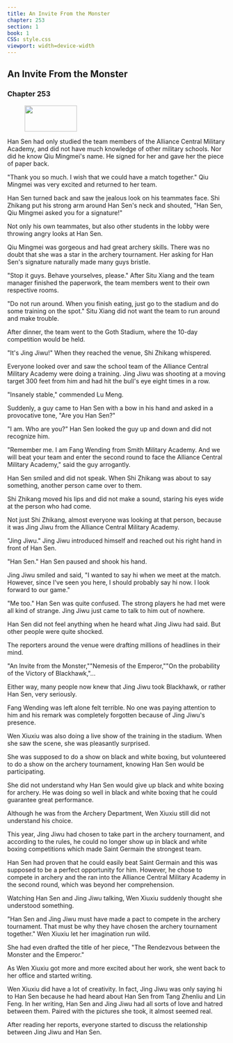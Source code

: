 ```yaml
---
title: An Invite From the Monster
chapter: 253
section: 1
book: 1
CSS: style.css
viewport: width=device-width
---
```


## An Invite From the Monster

### Chapter 253

<figure>
	<img src="../Images/gem.gif" alt="" id="gem" width="120" height="60" />
</figure>

Han Sen had only studied the team members of the Alliance Central Military Academy, and did not have much knowledge of other military schools. Nor did he know Qiu Mingmei's name. He signed for her and gave her the piece of paper back.

"Thank you so much. I wish that we could have a match together." Qiu Mingmei was very excited and returned to her team.

Han Sen turned back and saw the jealous look on his teammates face. Shi Zhikang put his strong arm around Han Sen's neck and shouted, "Han Sen, Qiu Mingmei asked you for a signature!"

Not only his own teammates, but also other students in the lobby were throwing angry looks at Han Sen.

Qiu Mingmei was gorgeous and had great archery skills. There was no doubt that she was a star in the archery tournament. Her asking for Han Sen's signature naturally made many guys bristle.

"Stop it guys. Behave yourselves, please." After Situ Xiang and the team manager finished the paperwork, the team members went to their own respective rooms.

"Do not run around. When you finish eating, just go to the stadium and do some training on the spot." Situ Xiang did not want the team to run around and make trouble.

After dinner, the team went to the Goth Stadium, where the 10-day competition would be held.

"It's Jing Jiwu!" When they reached the venue, Shi Zhikang whispered.

Everyone looked over and saw the school team of the Alliance Central Military Academy were doing a training. Jing Jiwu was shooting at a moving target 300 feet from him and had hit the bull's eye eight times in a row.

"Insanely stable," commended Lu Meng.

Suddenly, a guy came to Han Sen with a bow in his hand and asked in a provocative tone, "Are you Han Sen?"

"I am. Who are you?" Han Sen looked the guy up and down and did not recognize him.

"Remember me. I am Fang Wending from Smith Military Academy. And we will beat your team and enter the second round to face the Alliance Central Military Academy," said the guy arrogantly.

Han Sen smiled and did not speak. When Shi Zhikang was about to say something, another person came over to them.

Shi Zhikang moved his lips and did not make a sound, staring his eyes wide at the person who had come.

Not just Shi Zhikang, almost everyone was looking at that person, because it was Jing Jiwu from the Alliance Central Military Academy.

"Jing Jiwu." Jing Jiwu introduced himself and reached out his right hand in front of Han Sen.

"Han Sen." Han Sen paused and shook his hand.

Jing Jiwu smiled and said, "I wanted to say hi when we meet at the match. However, since I've seen you here, I should probably say hi now. I look forward to our game."

"Me too." Han Sen was quite confused. The strong players he had met were all kind of strange. Jing Jiwu just came to talk to him out of nowhere.

Han Sen did not feel anything when he heard what Jing Jiwu had said. But other people were quite shocked.

The reporters around the venue were drafting millions of headlines in their mind.

"An Invite from the Monster,""Nemesis of the Emperor,""On the probability of the Victory of Blackhawk,"…

Either way, many people now knew that Jing Jiwu took Blackhawk, or rather Han Sen, very seriously.

Fang Wending was left alone felt terrible. No one was paying attention to him and his remark was completely forgotten because of Jing Jiwu's presence.

Wen Xiuxiu was also doing a live show of the training in the stadium. When she saw the scene, she was pleasantly surprised.

She was supposed to do a show on black and white boxing, but volunteered to do a show on the archery tournament, knowing Han Sen would be participating.

She did not understand why Han Sen would give up black and white boxing for archery. He was doing so well in black and white boxing that he could guarantee great performance.

Although he was from the Archery Department, Wen Xiuxiu still did not understand his choice.

This year, Jing Jiwu had chosen to take part in the archery tournament, and according to the rules, he could no longer show up in black and white boxing competitions which made Saint Germain the strongest team.

Han Sen had proven that he could easily beat Saint Germain and this was supposed to be a perfect opportunity for him. However, he chose to compete in archery and the ran into the Alliance Central Military Academy in the second round, which was beyond her comprehension.

Watching Han Sen and Jing Jiwu talking, Wen Xiuxiu suddenly thought she understood something.

"Han Sen and Jing Jiwu must have made a pact to compete in the archery tournament. That must be why they have chosen the archery tournament together." Wen Xiuxiu let her imagination run wild.

She had even drafted the title of her piece, "The Rendezvous between the Monster and the Emperor."

As Wen Xiuxiu got more and more excited about her work, she went back to her office and started writing.

Wen Xiuxiu did have a lot of creativity. In fact, Jing Jiwu was only saying hi to Han Sen because he had heard about Han Sen from Tang Zhenliu and Lin Feng. In her writing, Han Sen and Jing Jiwu had all sorts of love and hatred between them. Paired with the pictures she took, it almost seemed real.

After reading her reports, everyone started to discuss the relationship between Jing Jiwu and Han Sen.